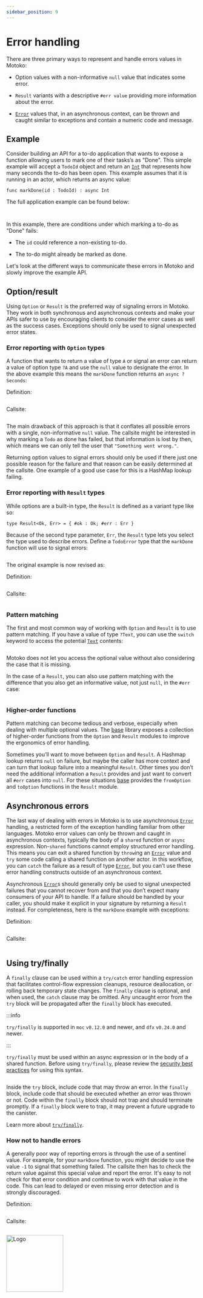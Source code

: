```yaml
---
sidebar_position: 9
---
```


# Error handling



There are three primary ways to represent and handle errors values in Motoko:

-   Option values with a non-informative `null` value that indicates some error.

-   `Result` variants with a descriptive `#err value` providing more information about the error.

-   [`Error`](../base/Error.md) values that, in an asynchronous context, can be thrown and caught similar to exceptions and contain a numeric code and message.

## Example

Consider building an API for a to-do application that wants to expose a function allowing users to mark one of their tasks’s as "Done". This simple example will accept a `TodoId` object and return an [`Int`](../base/Int.md) that represents how many seconds the to-do has been open. This example assumes that it is running in an actor, which returns an async value:

``` motoko no-repl
func markDone(id : TodoId) : async Int
```

The full application example can be found below:

``` motoko no-repl file=../examples/todo-error.mo#L1-L6
```

``` motoko no-repl file=../examples/todo-error.mo#L10-L37
```

In this example, there are conditions under which marking a to-do as "Done" fails:

-   The `id` could reference a non-existing to-do.

-   The to-do might already be marked as done.

Let's look at the different ways to communicate these errors in Motoko and slowly improve the example API.

## Option/result

Using `Option` or `Result` is the preferred way of signaling errors in Motoko. They work in both synchronous and asynchronous contexts and make your APIs safer to use by encouraging clients to consider the error cases as well as the success cases. Exceptions should only be used to signal unexpected error states.

### Error reporting with `Option` types

A function that wants to return a value of type `A` or signal an error can return a value of option type `?A` and use the `null` value to designate the error. In the above example this means the `markDone` function returns an `async ?Seconds`:

Definition:

``` motoko no-repl file=../examples/todo-error.mo#L49-L58
```

Callsite:

``` motoko no-repl file=../examples/todo-error.mo#L117-L126
```

The main drawback of this approach is that it conflates all possible errors with a single, non-informative `null` value. The callsite might be interested in why marking a `Todo` as done has failed, but that information is lost by then, which means we can only tell the user that `"Something went wrong."`.

Returning option values to signal errors should only be used if there just one possible reason for the failure and that reason can be easily determined at the callsite. One example of a good use case for this is a HashMap lookup failing.

### Error reporting with `Result` types

While options are a built-in type, the `Result` is defined as a variant type like so:

``` motoko no-repl
type Result<Ok, Err> = { #ok : Ok; #err : Err }
```

Because of the second type parameter, `Err`, the `Result` type lets you select the type used to describe errors. Define a `TodoError` type that the `markDone` function will use to signal errors:

``` motoko no-repl file=../examples/todo-error.mo#L60-L60
```

The original example is now revised as:

Definition:

``` motoko no-repl file=../examples/todo-error.mo#L62-L76
```

Callsite:

``` motoko no-repl file=../examples/todo-error.mo#L128-L141
```

### Pattern matching

The first and most common way of working with `Option` and `Result` is to use pattern matching. If you have a value of type `?Text`, you can use the `switch` keyword to access the potential [`Text`](../base/Text.md) contents:

``` motoko no-repl file=../examples/error-examples.mo#L3-L10
```

Motoko does not let you access the optional value without also considering the case that it is missing.

In the case of a `Result`, you can also use pattern matching with the difference that you also get an informative value, not just `null`, in the `#err` case:

``` motoko no-repl file=../examples/error-examples.mo#L12-L19
```

### Higher-order functions

Pattern matching can become tedious and verbose, especially when dealing with multiple optional values. The [base](https://github.com/dfinity/motoko-base) library exposes a collection of higher-order functions from the `Option` and `Result` modules to improve the ergonomics of error handling.

Sometimes you’ll want to move between `Option` and `Result`. A Hashmap lookup returns `null` on failure, but maybe the caller has more context and can turn that lookup failure into a meaningful `Result`. Other times you don’t need the additional information a `Result` provides and just want to convert all `#err` cases into `null`. For these situations [base](https://github.com/dfinity/motoko-base) provides the `fromOption` and `toOption` functions in the `Result` module.

## Asynchronous errors

The last way of dealing with errors in Motoko is to use asynchronous [`Error`](../base/Error.md) handling, a restricted form of the exception handling familiar from other languages. Motoko error values can only be thrown and caught in asynchronous contexts, typically the body of a `shared` function or `async` expression. Non-`shared` functions cannot employ structured error handling. This means you can exit a shared function by `throw`ing an [`Error`](../base/Error.md) value and `try` some code calling a shared function on another actor. In this workflow, you can `catch` the failure as a result of type [`Error`](../base/Error.md), but you can’t use these error handling constructs outside of an asynchronous context.

Asynchronous [`Error`](../base/Error.md)s should generally only be used to signal unexpected failures that you cannot recover from and that you don’t expect many consumers of your API to handle. If a failure should be handled by your caller, you should make it explicit in your signature by returning a `Result` instead. For completeness, here is the `markDone` example with exceptions:

Definition:

``` motoko no-repl file=../examples/todo-error.mo#L78-L92
```

Callsite:

``` motoko no-repl file=../examples/todo-error.mo#L143-L150
```

## Using try/finally

A `finally` clause can be used within a `try/catch` error handling expression that facilitates control-flow expression cleanups, resource deallocation, or rolling back temporary state changes. The `finally` clause is optional, and when used, the `catch` clause may be omitted. Any uncaught error from the `try` block will be propagated after the `finally` block has executed.

:::info

`try/finally` is supported in `moc` `v0.12.0` and newer, and `dfx` `v0.24.0` and newer.

:::

`try/finally` must be used within an async expression or in the body of a shared function. Before using `try/finally`, please review the [security best practices](https://internetcomputer.org/docs/current/developer-docs/security/security-best-practices/inter-canister-calls#recommendation) for using this syntax.

``` motoko no-repl file=../examples/try-finally.mo
```

Inside the `try` block, include code that may throw an error. In the `finally` block, include code that should be executed whether an error was thrown or not. Code within the `finally` block should not trap and should terminate promptly. If a `finally` block were to trap, it may prevent a future upgrade to the canister.

Learn more about [`try/finally`](https://internetcomputer.org/docs/current/motoko/main/reference/language-manual#try).

### How not to handle errors

A generally poor way of reporting errors is through the use of a sentinel value. For example, for your `markDone` function, you might decide to use the value `-1` to signal that something failed. The callsite then has to check the return value against this special value and report the error. It's easy to not check for that error condition and continue to work with that value in the code. This can lead to delayed or even missing error detection and is strongly discouraged.

Definition:

``` motoko no-repl file=../examples/todo-error.mo#L38-L47
```

Callsite:

``` motoko no-repl file=../examples/todo-error.mo#L108-L115
```

<img src="https://github.com/user-attachments/assets/844ca364-4d71-42b3-aaec-4a6c3509ee2e" alt="Logo" width="150" height="150" />